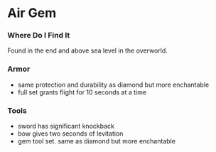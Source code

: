 # Air Gem

### Where Do I Find It
Found in the end and above sea level in the overworld. 

### Armor
- same protection and durability as diamond but more enchantable
- full set grants flight for 10 seconds at a time

### Tools
- sword has significant knockback
- bow gives two seconds of levitation 
- gem tool set. same as diamond but more enchantable